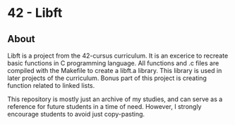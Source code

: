 # 42 - Libft

## About
Libft is a project from the 42-cursus curriculum. It is an excerice to recreate basic functions in C programming language. All functions and .c files are compiled with the Makefile to create a libft.a library. This library is used in later projects of the curriculum. Bonus part of this project is creating function related to linked lists.

This repository is mostly just an archive of my studies, and can serve as a reference for future students in a time of need. However, I strongly encourage students to avoid just copy-pasting.
